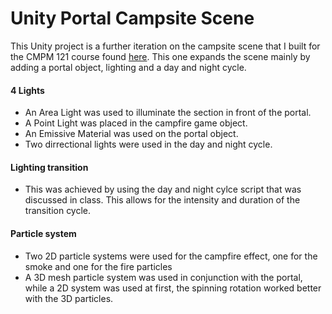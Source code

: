# Unity Portal Campsite Scene

This Unity project is a further iteration on the campsite scene that I built for the CMPM 121 course found [here](https://github.com/Gus700/UnityAdventureCampScene). This one expands the scene mainly by adding a portal object, lighting and a day and night cycle.

#### 4 Lights

- An Area Light was used to illuminate the section in front of the portal.
- A Point Light was placed in the campfire game object.
- An Emissive Material was used on the portal object.
- Two dirrectional lights were used in the day and night cycle.

#### Lighting transition

- This was achieved by using the day and night cylce script that was discussed in class. This allows for the intensity and duration of the transition cycle.

#### Particle system 

- Two 2D particle systems were used for the campfire effect, one for the smoke and one for the fire particles
- A 3D mesh particle system was used in conjunction with the portal, while a 2D system was used at first, the spinning rotation worked better with the 3D particles.
